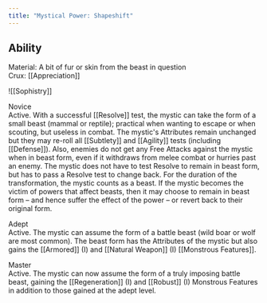 ```yaml
---
title: "Mystical Power: Shapeshift"
---
```

## Ability
Material: A bit of fur or skin from the beast in question<br>Crux: [[Appreciation]]

![[Sophistry]]

Novice<br>Active. With a successful [[Resolve]] test, the mystic can take the form of a small beast (mammal or reptile); practical when wanting to escape or when scouting, but useless in combat. The mystic's Attributes remain unchanged but they may re-roll all [[Subtlety]] and [[Agility]] tests (including [[Defense]]). Also, enemies do not get any Free Attacks against the mystic when in beast form, even if it withdraws from melee combat or hurries past an enemy. The mystic does not have to test Resolve to remain in beast form, but has to pass a Resolve test to change back. For the duration of the transformation, the mystic counts as a beast. If the mystic becomes the victim of powers that affect beasts, then it may choose to remain in beast form – and hence suffer the effect of the power – or revert back to their original form.

Adept<br>Active. The mystic can assume the form of a battle beast (wild boar or wolf are most common). The beast form has the Attributes of the mystic but also gains the [[Armored]] (I) and [[Natural Weapon]] (I) [[Monstrous Features]].

Master<br>Active. The mystic can now assume the form of a truly imposing battle beast, gaining the [[Regeneration]] (I) and [[Robust]] (I) Monstrous Features in addition to those gained at the adept level.
